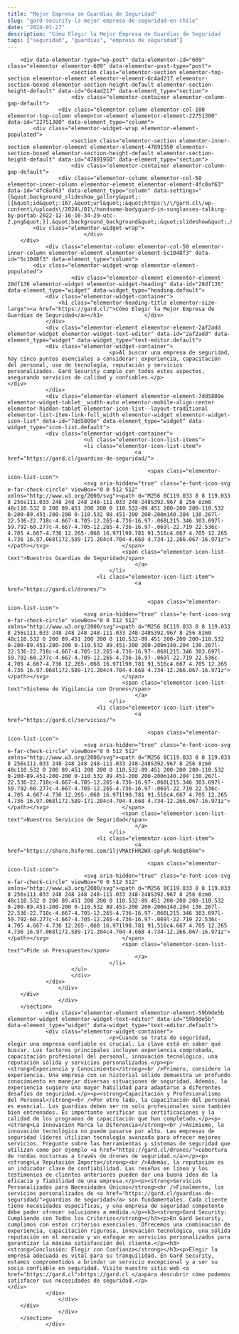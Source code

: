 ```yaml
---
title: "Mejor Empresa de Guardias de Seguridad​"
slug: "gard-security-la-mejor-empresa-de-seguridad-en-chile"
date: "2024-01-27"
description: "Cómo Elegir la Mejor Empresa de Guardias de Seguridad​				 				 				 				 									Al buscar una empresa de seguridad, hay cinco puntos esenciales a considerar:..."
tags: ["seguridad", "guardias", "empresa de seguridad"]
---
```


		<div data-elementor-type="wp-post" data-elementor-id="609" class="elementor elementor-609" data-elementor-post-type="post">
						<section class="elementor-section elementor-top-section elementor-element elementor-element-6c4ad217 elementor-section-boxed elementor-section-height-default elementor-section-height-default" data-id="6c4ad217" data-element_type="section">
						<div class="elementor-container elementor-column-gap-default">
					<div class="elementor-column elementor-col-100 elementor-top-column elementor-element elementor-element-22751300" data-id="22751300" data-element_type="column">
			<div class="elementor-widget-wrap elementor-element-populated">
						<section class="elementor-section elementor-inner-section elementor-element elementor-element-47891950 elementor-section-boxed elementor-section-height-default elementor-section-height-default" data-id="47891950" data-element_type="section">
						<div class="elementor-container elementor-column-gap-default">
					<div class="elementor-column elementor-col-50 elementor-inner-column elementor-element elementor-element-4fc8af63" data-id="4fc8af63" data-element_type="column" data-settings="{&quot;background_slideshow_gallery&quot;:[{&quot;id&quot;:167,&quot;url&quot;:&quot;https:\/\/gard.cl\/wp-content\/uploads\/2024\/01\/handsome-bodyguard-in-sunglasses-talking-by-portab-2022-12-16-16-34-29-utc-2.png&quot;}],&quot;background_background&quot;:&quot;slideshow&quot;,&quot;background_slideshow_loop&quot;:&quot;yes&quot;,&quot;background_slideshow_slide_duration&quot;:5000,&quot;background_slideshow_slide_transition&quot;:&quot;fade&quot;,&quot;background_slideshow_transition_duration&quot;:500}">
			<div class="elementor-widget-wrap">
							</div>
		</div>
				<div class="elementor-column elementor-col-50 elementor-inner-column elementor-element elementor-element-5c1048f3" data-id="5c1048f3" data-element_type="column">
			<div class="elementor-widget-wrap elementor-element-populated">
						<div class="elementor-element elementor-element-28df136 elementor-widget elementor-widget-heading" data-id="28df136" data-element_type="widget" data-widget_type="heading.default">
				<div class="elementor-widget-container">
					<h1 class="elementor-heading-title elementor-size-large"><a href="https://gard.cl/">Cómo Elegir la Mejor Empresa de Guardias de Seguridad​</a></h1>				</div>
				</div>
				<div class="elementor-element elementor-element-2af2add elementor-widget elementor-widget-text-editor" data-id="2af2add" data-element_type="widget" data-widget_type="text-editor.default">
				<div class="elementor-widget-container">
									<p>Al buscar una empresa de seguridad, hay cinco puntos esenciales a considerar: experiencia, capacitación del personal, uso de tecnología, reputación y servicios personalizados. Gard Security cumple con todos estos aspectos, asegurando servicios de calidad y confiables.</p>								</div>
				</div>
				<div class="elementor-element elementor-element-7dd5809e elementor-widget-tablet__width-auto elementor-mobile-align-center elementor-hidden-tablet elementor-icon-list--layout-traditional elementor-list-item-link-full_width elementor-widget elementor-widget-icon-list" data-id="7dd5809e" data-element_type="widget" data-widget_type="icon-list.default">
				<div class="elementor-widget-container">
							<ul class="elementor-icon-list-items">
							<li class="elementor-icon-list-item">
											<a href="https://gard.cl/guardias-de-seguridad/">

												<span class="elementor-icon-list-icon">
							<svg aria-hidden="true" class="e-font-icon-svg e-far-check-circle" viewBox="0 0 512 512" xmlns="http://www.w3.org/2000/svg"><path d="M256 8C119.033 8 8 119.033 8 256s111.033 248 248 248 248-111.033 248-248S392.967 8 256 8zm0 48c110.532 0 200 89.451 200 200 0 110.532-89.451 200-200 200-110.532 0-200-89.451-200-200 0-110.532 89.451-200 200-200m140.204 130.267l-22.536-22.718c-4.667-4.705-12.265-4.736-16.97-.068L215.346 303.697l-59.792-60.277c-4.667-4.705-12.265-4.736-16.97-.069l-22.719 22.536c-4.705 4.667-4.736 12.265-.068 16.971l90.781 91.516c4.667 4.705 12.265 4.736 16.97.068l172.589-171.204c4.704-4.668 4.734-12.266.067-16.971z"></path></svg>						</span>
										<span class="elementor-icon-list-text">Nuestros Guardias de Seguridad</span>
											</a>
									</li>
								<li class="elementor-icon-list-item">
											<a href="https://gard.cl/drones/">

												<span class="elementor-icon-list-icon">
							<svg aria-hidden="true" class="e-font-icon-svg e-far-check-circle" viewBox="0 0 512 512" xmlns="http://www.w3.org/2000/svg"><path d="M256 8C119.033 8 8 119.033 8 256s111.033 248 248 248 248-111.033 248-248S392.967 8 256 8zm0 48c110.532 0 200 89.451 200 200 0 110.532-89.451 200-200 200-110.532 0-200-89.451-200-200 0-110.532 89.451-200 200-200m140.204 130.267l-22.536-22.718c-4.667-4.705-12.265-4.736-16.97-.068L215.346 303.697l-59.792-60.277c-4.667-4.705-12.265-4.736-16.97-.069l-22.719 22.536c-4.705 4.667-4.736 12.265-.068 16.971l90.781 91.516c4.667 4.705 12.265 4.736 16.97.068l172.589-171.204c4.704-4.668 4.734-12.266.067-16.971z"></path></svg>						</span>
										<span class="elementor-icon-list-text">Sistema de Vigilancia con Drones</span>
											</a>
									</li>
								<li class="elementor-icon-list-item">
											<a href="https://gard.cl/servicios/">

												<span class="elementor-icon-list-icon">
							<svg aria-hidden="true" class="e-font-icon-svg e-far-check-circle" viewBox="0 0 512 512" xmlns="http://www.w3.org/2000/svg"><path d="M256 8C119.033 8 8 119.033 8 256s111.033 248 248 248 248-111.033 248-248S392.967 8 256 8zm0 48c110.532 0 200 89.451 200 200 0 110.532-89.451 200-200 200-110.532 0-200-89.451-200-200 0-110.532 89.451-200 200-200m140.204 130.267l-22.536-22.718c-4.667-4.705-12.265-4.736-16.97-.068L215.346 303.697l-59.792-60.277c-4.667-4.705-12.265-4.736-16.97-.069l-22.719 22.536c-4.705 4.667-4.736 12.265-.068 16.971l90.781 91.516c4.667 4.705 12.265 4.736 16.97.068l172.589-171.204c4.704-4.668 4.734-12.266.067-16.971z"></path></svg>						</span>
										<span class="elementor-icon-list-text">Nuestros Servicios de Seguridad</span>
											</a>
									</li>
								<li class="elementor-icon-list-item">
											<a href="https://share.hsforms.com/1ljVMAtFHR2WX-spFyR-NcQqt8km">

												<span class="elementor-icon-list-icon">
							<svg aria-hidden="true" class="e-font-icon-svg e-far-check-circle" viewBox="0 0 512 512" xmlns="http://www.w3.org/2000/svg"><path d="M256 8C119.033 8 8 119.033 8 256s111.033 248 248 248 248-111.033 248-248S392.967 8 256 8zm0 48c110.532 0 200 89.451 200 200 0 110.532-89.451 200-200 200-110.532 0-200-89.451-200-200 0-110.532 89.451-200 200-200m140.204 130.267l-22.536-22.718c-4.667-4.705-12.265-4.736-16.97-.068L215.346 303.697l-59.792-60.277c-4.667-4.705-12.265-4.736-16.97-.069l-22.719 22.536c-4.705 4.667-4.736 12.265-.068 16.971l90.781 91.516c4.667 4.705 12.265 4.736 16.97.068l172.589-171.204c4.704-4.668 4.734-12.266.067-16.971z"></path></svg>						</span>
										<span class="elementor-icon-list-text">Pide un Presupuesto</span>
											</a>
									</li>
						</ul>
						</div>
				</div>
					</div>
		</div>
					</div>
		</section>
				<div class="elementor-element elementor-element-59b9de5b elementor-widget elementor-widget-text-editor" data-id="59b9de5b" data-element_type="widget" data-widget_type="text-editor.default">
				<div class="elementor-widget-container">
									<p>Cuando se trata de seguridad, elegir una empresa confiable es crucial. La clave está en saber qué buscar. Los factores principales incluyen experiencia comprobada, capacitación profesional del personal, innovación tecnológica, una reputación sólida y servicios personalizados.</p><p><strong>Experiencia y Conocimiento</strong><br />Primero, considere la experiencia. Una empresa con un historial sólido demuestra un profundo conocimiento en manejar diversas situaciones de seguridad. Además, la experiencia sugiere una mayor habilidad para adaptarse a diferentes desafíos de seguridad.</p><p><strong>Capacitación y Profesionalismo del Personal</strong><br />Por otro lado, la capacitación del personal es esencial. Los guardias deben ser no solo profesionales sino también bien entrenados. Es importante verificar sus certificaciones y la calidad de los programas de capacitación que han completado.</p><p><strong>La Innovación Marca la Diferencia</strong><br />Asimismo, la innovación tecnológica no puede pasarse por alto. Las empresas de seguridad líderes utilizan tecnología avanzada para ofrecer mejores servicios. Pregunte sobre las herramientas y sistemas de seguridad que utilizan como por ejemplo <a href="https://gard.cl/drones/">cobertura de rondas nocturnas a través de drones de seguridad.</a></p><p><strong>La Reputación Importa</strong><br />Además, la reputación es un indicador clave de confiabilidad. Las reseñas en línea y los testimonios de clientes anteriores pueden dar una buena idea de la eficacia y fiabilidad de una empresa.</p><p><strong>Servicios Personalizados para Necesidades Únicas</strong><br />Finalmente, los servicios personalizados de <a href="https://gard.cl/guardias-de-seguridad/">guardias de seguridad</a> son fundamentales. Cada cliente tiene necesidades específicas, y una empresa de seguridad competente debe poder ofrecer soluciones a medida.</p><h3><strong>Gard Security: Cumpliendo con Todos los Criterios</strong></h3><p>En Gard Security, cumplimos con estos criterios esenciales. Ofrecemos una combinación de experiencia, capacitación rigurosa, innovación tecnológica, una sólida reputación en el mercado y un enfoque en servicios personalizados para garantizar la máxima satisfacción del cliente.</p><h3><strong>Conclusión: Elegir con Confianza</strong></h3><p>Elegir la empresa adecuada es vital para su tranquilidad. En Gard Security, estamos comprometidos a brindar un servicio excepcional y a ser su socio confiable en seguridad. Visite nuestro sitio web <a href="https://gard.cl">https://gard.cl </a>para descubrir cómo podemos satisfacer sus necesidades de seguridad.</p>								</div>
				</div>
					</div>
		</div>
					</div>
		</section>
				</div>
		